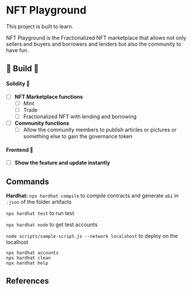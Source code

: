 # NFT Playground

This project is built to learn.

NFT Playground is the Fractionalized NFT marketplace that allows not only sellers and buyers and borrowers and lenders but also the community to have fun.

## 🧱 Build 🔨

#### Solidity 🎁

-   [ ] **NFT Marketplace functions**
    -   [ ] Mint
    -   [ ] Trade
    -   [ ] Fractionalized NFT with lending and borrowing
-   [ ] **Community functions**
    -   [ ] Allow the community members to publish articles or pictures or something else to gain the governance token

#### Frontend 🎉

-   [ ] **Show the feature and update instantly**

## Commands

**Hardhat:**
`npx hardhat compile` to compile contracts and generate `abi` in `.json` of the folder artifacts

`npx hardhat test` to run test

`npx hardhat node` to get test accounts

`node scripts/sample-script.js --network localshost` to deploy on the localhost

```shell
npx hardhat accounts
npx hardhat clean
npx hardhat help
```

## References
